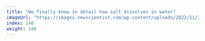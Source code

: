 ```yaml
---
title: "We finally know in detail how salt dissolves in water"
imageUrl: "https://images.newscientist.com/wp-content/uploads/2022/11/22112231/SEI_134028847.jpg?width=600"
index: 148
weight: 148
---
```

